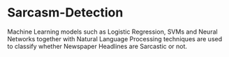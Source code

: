 # Sarcasm-Detection
Machine Learning models such as Logistic Regression, SVMs and Neural Networks together with Natural Language Processing techniques are used to classify whether Newspaper Headlines are Sarcastic or not.
